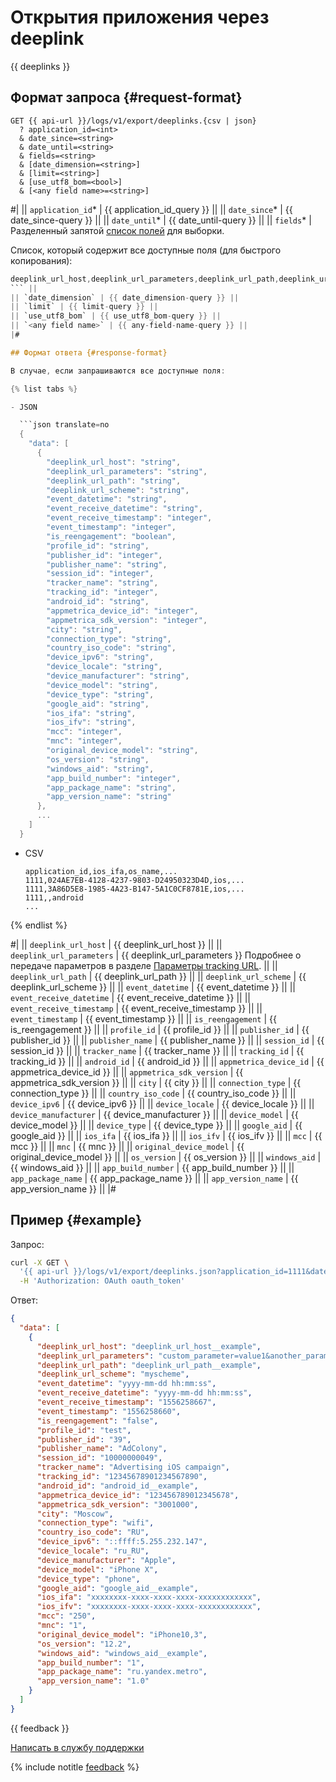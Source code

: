 # Открытия приложения через deeplink

{{ deeplinks }}

## Формат запроса {#request-format}

```
GET {{ api-url }}/logs/v1/export/deeplinks.{csv | json}
  ? application_id=<int>
  & date_since=<string>
  & date_until=<string>
  & fields=<string>
  & [date_dimension=<string>]
  & [limit=<string>]
  & [use_utf8_bom=<bool>]
  & [<any field name>=<string>]
```

#|
|| `application_id`* | {{ application_id_query }} ||
|| `date_since`* | {{ date_since-query }} ||
|| `date_until`* | {{ date_until-query }} ||
|| `fields`* | Разделенный запятой [список полей](../endpoints.md) для выборки.

Список, который содержит все доступные поля (для быстрого копирования):

```objectivec translate=no
deeplink_url_host,deeplink_url_parameters,deeplink_url_path,deeplink_url_scheme,event_datetime,event_receive_datetime,event_receive_timestamp,event_timestamp,is_reengagement,profile_id,publisher_id,publisher_name,session_id,tracker_name,tracking_id,android_id,appmetrica_device_id,appmetrica_sdk_version,city,connection_type,country_iso_code,device_ipv6,device_locale,device_manufacturer,device_model,event_datetime,google_aid,ios_ifa,ios_ifv,mcc,mnc,original_device_model,os_version,windows_aid,app_build_number,app_package_name,app_version_name
``` ||
|| `date_dimension` | {{ date_dimension-query }} ||
|| `limit` | {{ limit-query }} ||
|| `use_utf8_bom` | {{ use_utf8_bom-query }} ||
|| `<any field name>` | {{ any-field-name-query }} ||
|#

## Формат ответа {#response-format}

В случае, если запрашиваются все доступные поля:

{% list tabs %}

- JSON

  ```json translate=no
  {
    "data": [
      {
        "deeplink_url_host": "string",
        "deeplink_url_parameters": "string",
        "deeplink_url_path": "string",
        "deeplink_url_scheme": "string",
        "event_datetime": "string",
        "event_receive_datetime": "string",
        "event_receive_timestamp": "integer",
        "event_timestamp": "integer",
        "is_reengagement": "boolean",
        "profile_id": "string",
        "publisher_id": "integer",
        "publisher_name": "string",
        "session_id": "integer",
        "tracker_name": "string",
        "tracking_id": "integer",
        "android_id": "string",
        "appmetrica_device_id": "integer",
        "appmetrica_sdk_version": "integer",
        "city": "string",
        "connection_type": "string",
        "country_iso_code": "string",
        "device_ipv6": "string",
        "device_locale": "string",
        "device_manufacturer": "string",
        "device_model": "string",
        "device_type": "string",
        "google_aid": "string",
        "ios_ifa": "string",
        "ios_ifv": "string",
        "mcc": "integer",
        "mnc": "integer",
        "original_device_model": "string",
        "os_version": "string",
        "windows_aid": "string",
        "app_build_number": "integer",
        "app_package_name": "string",
        "app_version_name": "string"
      },
      ...
    ]
  }
  ```

- CSV

  ```
  application_id,ios_ifa,os_name,...
  1111,024AE7EB-4128-4237-9803-D24950323D4D,ios,...
  1111,3A86D5E8-1985-4A23-B147-5A1C0CF8781E,ios,...
  1111,,android
  ...
  ```

{% endlist %}

#|
|| `deeplink_url_host` | {{ deeplink_url_host }} ||
|| `deeplink_url_parameters` | {{ deeplink_url_parameters }} Подробнее о передаче параметров в разделе [Параметры tracking URL](../../../mobile-tracking/tracking-specification.md#to-deeplink). ||
|| `deeplink_url_path` | {{ deeplink_url_path }} ||
|| `deeplink_url_scheme` | {{ deeplink_url_scheme }} ||
|| `event_datetime` | {{ event_datetime }} ||
|| `event_receive_datetime` | {{ event_receive_datetime }} ||
|| `event_receive_timestamp` | {{ event_receive_timestamp }} ||
|| `event_timestamp` | {{ event_timestamp }} ||
|| `is_reengagement` | {{ is_reengagement }} ||
|| `profile_id` | {{ profile_id }} ||
|| `publisher_id` | {{ publisher_id }} ||
|| `publisher_name` | {{ publisher_name }} ||
|| `session_id` | {{ session_id }} ||
|| `tracker_name` | {{ tracker_name }} ||
|| `tracking_id` | {{ tracking_id }} ||
|| `android_id` | {{ android_id }} ||
|| `appmetrica_device_id` | {{ appmetrica_device_id }} ||
|| `appmetrica_sdk_version` | {{ appmetrica_sdk_version }} ||
|| `city` | {{ city }} ||
|| `connection_type` | {{ connection_type }} ||
|| `country_iso_code` | {{ country_iso_code }} ||
|| `device_ipv6` | {{ device_ipv6 }} ||
|| `device_locale` | {{ device_locale }} ||
|| `device_manufacturer` | {{ device_manufacturer }} ||
|| `device_model` | {{ device_model }} ||
|| `device_type` | {{ device_type }} ||
|| `google_aid` | {{ google_aid }} ||
|| `ios_ifa` | {{ ios_ifa }} ||
|| `ios_ifv` | {{ ios_ifv }} ||
|| `mcc` | {{ mcc }} ||
|| `mnc` | {{ mnc }} ||
|| `original_device_model` | {{ original_device_model }} ||
|| `os_version` | {{ os_version }} ||
|| `windows_aid` | {{ windows_aid }} ||
|| `app_build_number` | {{ app_build_number }} ||
|| `app_package_name` | {{ app_package_name }} ||
|| `app_version_name` | {{ app_version_name }} ||
|#

## Пример {#example}

Запрос:

```bash translate=no
curl -X GET \
  '{{ api-url }}/logs/v1/export/deeplinks.json?application_id=1111&date_since=2018-10-10&date_until=2018-10-11&fields=deeplink_url_host,deeplink_url_parameters,deeplink_url_path,deeplink_url_scheme,event_datetime,event_receive_datetime,event_receive_timestamp,event_timestamp,is_reengagement,profile_id,publisher_id,publisher_name,session_id,tracker_name,tracking_id,android_id,appmetrica_device_id,appmetrica_sdk_version,city,connection_type,country_iso_code,device_ipv6,device_locale,device_manufacturer,device_model,device_type,google_aid,ios_ifa,ios_ifv,mcc,mnc,original_device_model,os_version,windows_aid,app_build_number,app_package_name,app_version_name' \
  -H 'Authorization: OAuth oauth_token'
```

Ответ:

```json translate=no
{
  "data": [
    {
      "deeplink_url_host": "deeplink_url_host__example",
      "deeplink_url_parameters": "custom_parameter=value1&another_param=value2",
      "deeplink_url_path": "deeplink_url_path__example",
      "deeplink_url_scheme": "myscheme",
      "event_datetime": "yyyy-mm-dd hh:mm:ss",
      "event_receive_datetime": "yyyy-mm-dd hh:mm:ss",
      "event_receive_timestamp": "1556258667",
      "event_timestamp": "1556258660",
      "is_reengagement": "false",
      "profile_id": "test",
      "publisher_id": "39",
      "publisher_name": "AdColony",
      "session_id": "10000000049",
      "tracker_name": "Advertising iOS campaign",
      "tracking_id": "12345678901234567890",
      "android_id": "android_id__example",
      "appmetrica_device_id": "123456789012345678",
      "appmetrica_sdk_version": "3001000",
      "city": "Moscow",
      "connection_type": "wifi",
      "country_iso_code": "RU",
      "device_ipv6": "::ffff:5.255.232.147",
      "device_locale": "ru_RU",
      "device_manufacturer": "Apple",
      "device_model": "iPhone X",
      "device_type": "phone",
      "google_aid": "google_aid__example",
      "ios_ifa": "xxxxxxxx-xxxx-xxxx-xxxx-xxxxxxxxxxxx",
      "ios_ifv": "xxxxxxxx-xxxx-xxxx-xxxx-xxxxxxxxxxxx",
      "mcc": "250",
      "mnc": "1",
      "original_device_model": "iPhone10,3",
      "os_version": "12.2",
      "windows_aid": "windows_aid__example",
      "app_build_number": "1",
      "app_package_name": "ru.yandex.metro",
      "app_version_name": "1.0"
    }
  ]
}
```

{{ feedback }}

<a href="../../../troubleshooting/feedback-new.html">
  <span class="button">Написать в службу поддержки</span>
</a>

{% include notitle [feedback](../../../_includes/feedback-button.md) %}
